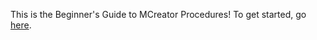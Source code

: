 This is the Beginner's Guide to MCreator Procedures!
To get started, go [here](https://github.com/AAli107/MCreator-Procedures/wiki).
